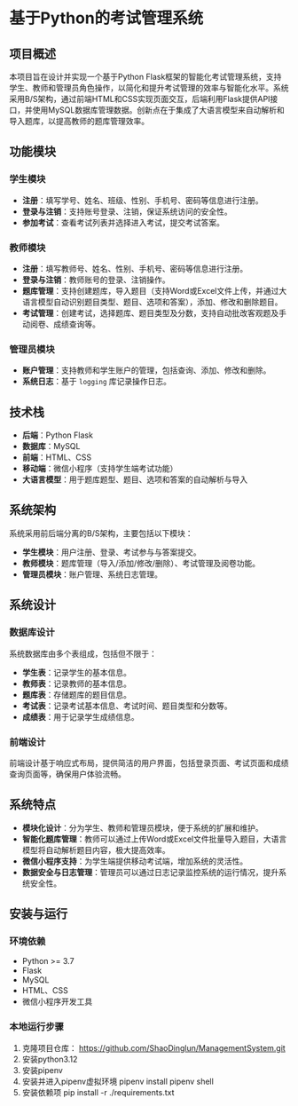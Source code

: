 # 基于Python的考试管理系统

## 项目概述
本项目旨在设计并实现一个基于Python Flask框架的智能化考试管理系统，支持学生、教师和管理员角色操作，以简化和提升考试管理的效率与智能化水平。系统采用B/S架构，通过前端HTML和CSS实现页面交互，后端利用Flask提供API接口，并使用MySQL数据库管理数据。创新点在于集成了大语言模型来自动解析和导入题库，以提高教师的题库管理效率。

## 功能模块

### 学生模块
- **注册**：填写学号、姓名、班级、性别、手机号、密码等信息进行注册。
- **登录与注销**：支持账号登录、注销，保证系统访问的安全性。
- **参加考试**：查看考试列表并选择进入考试，提交考试答案。
  
### 教师模块
- **注册**：填写教师号、姓名、性别、手机号、密码等信息进行注册。
- **登录与注销**：教师账号的登录、注销操作。
- **题库管理**：支持创建题库，导入题目（支持Word或Excel文件上传，并通过大语言模型自动识别题目类型、题目、选项和答案），添加、修改和删除题目。
- **考试管理**：创建考试，选择题库、题目类型及分数，支持自动批改客观题及手动阅卷、成绩查询等。
  
### 管理员模块
- **账户管理**：支持教师和学生账户的管理，包括查询、添加、修改和删除。
- **系统日志**：基于 `logging` 库记录操作日志。

## 技术栈

- **后端**：Python Flask
- **数据库**：MySQL
- **前端**：HTML、CSS
- **移动端**：微信小程序（支持学生端考试功能）
- **大语言模型**：用于题库题型、题目、选项和答案的自动解析与导入

## 系统架构

系统采用前后端分离的B/S架构，主要包括以下模块：
- **学生模块**：用户注册、登录、考试参与与答案提交。
- **教师模块**：题库管理（导入/添加/修改/删除）、考试管理及阅卷功能。
- **管理员模块**：账户管理、系统日志管理。

## 系统设计

### 数据库设计
系统数据库由多个表组成，包括但不限于：
- **学生表**：记录学生的基本信息。
- **教师表**：记录教师的基本信息。
- **题库表**：存储题库的题目信息。
- **考试表**：记录考试基本信息、考试时间、题目类型和分数等。
- **成绩表**：用于记录学生成绩信息。

### 前端设计
前端设计基于响应式布局，提供简洁的用户界面，包括登录页面、考试页面和成绩查询页面等，确保用户体验流畅。

## 系统特点

- **模块化设计**：分为学生、教师和管理员模块，便于系统的扩展和维护。
- **智能化题库管理**：教师可以通过上传Word或Excel文件批量导入题目，大语言模型将自动解析题目内容，极大提高效率。
- **微信小程序支持**：为学生端提供移动考试端，增加系统的灵活性。
- **数据安全与日志管理**：管理员可以通过日志记录监控系统的运行情况，提升系统安全性。

## 安装与运行

### 环境依赖
- Python >= 3.7
- Flask
- MySQL
- HTML、CSS
- 微信小程序开发工具

### 本地运行步骤

1. 克隆项目仓库：
   https://github.com/ShaoDinglun/ManagementSystem.git
2. 安装python3.12
3. 安装pipenv
4. 安装并进入pipenv虚拟环境
   pipenv install
   pipenv shell
6. 安装依赖项
   pip install -r ./requirements.txt


